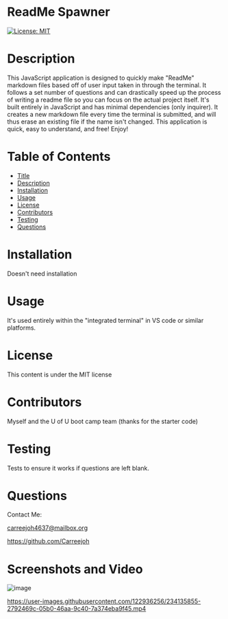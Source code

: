 # ReadMe Spawner 

[![License: MIT](https://img.shields.io/badge/License-MIT-yellow.svg)](https://opensource.org/licenses/MIT) 

# Description 
 This JavaScript application is designed to quickly make "ReadMe" markdown files based off of user input taken in through the terminal. It follows a set number of questions and can drastically speed up the process of writing a readme file so you can focus on the actual project itself. It's built entirely in JavaScript and has minimal dependencies (only inquirer). It creates a new markdown file every time the terminal is submitted, and will thus erase an existing file if the name isn't changed. This application is quick, easy to understand, and free! Enjoy!  

# Table of Contents 
 
- [Title](#title) 
- [Description](#description) 
- [Installation](#installation) 
- [Usage](#usage)
- [License](#license)
- [Contributors](#contributors)
- [Testing](#testing)
- [Questions](#questions)

# Installation 
 Doesn't need installation  

# Usage 
 It's used entirely within the "integrated terminal" in VS code or similar platforms.  

# License 
 This content is under the MIT license  

# Contributors 
 Myself and the U of U boot camp team (thanks for the starter code)  

# Testing 
 Tests to ensure it works if questions are left blank.  

# Questions 
 
Contact Me: 
 
carreejoh4637@mailbox.org 

https://github.com/Carreejoh

# Screenshots and Video
![image](https://user-images.githubusercontent.com/122936256/234135757-836001b9-c83f-4829-904e-fe20053d9b78.png)


https://user-images.githubusercontent.com/122936256/234135855-2792469c-05b0-46aa-9c40-7a374eba9f45.mp4


